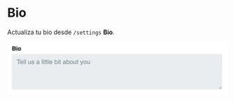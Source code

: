 # Bio

Actualiza tu bio desde `/settings` **Bio**.

![Bio](../../src/manual/settings/profile/bio.png)